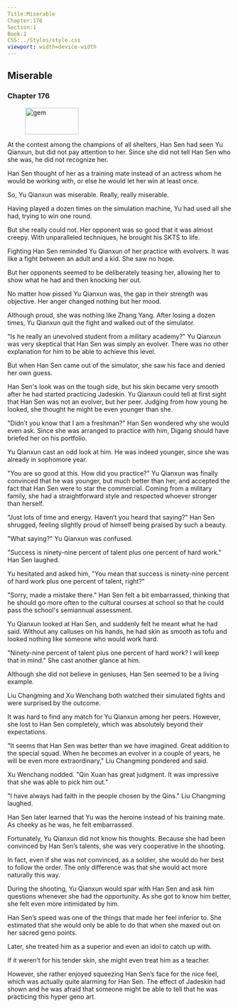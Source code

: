 ```yaml
---
Title:Miserable 
Chapter:176 
Section:1 
Book:1 
CSS:../Styles/style.css 
viewport: width=device-width
---
```

  
## Miserable
### Chapter 176
  
<figure>
	<img src="../Images/gem.gif" alt="gem" id="gem" width="120" height="60" />
</figure>
  

  
At the contest among the champions of all shelters, Han Sen had seen Yu Qianxun, but did not pay attention to her. Since she did not tell Han Sen who she was, he did not recognize her.

Han Sen thought of her as a training mate instead of an actress whom he would be working with, or else he would let her win at least once.

So, Yu Qianxun was miserable. Really, really miserable.

Having played a dozen times on the simulation machine, Yu had used all she had, trying to win one round.

But she really could not. Her opponent was so good that it was almost creepy. With unparalleled techniques, he brought his SKTS to life.

Fighting Han Sen reminded Yu Qianxun of her practice with evolvers. It was like a fight between an adult and a kid. She saw no hope.

But her opponents seemed to be deliberately teasing her, allowing her to show what he had and then knocking her out.

No matter how pissed Yu Qianxun was, the gap in their strength was objective. Her anger changed nothing but her mood.

Although proud, she was nothing like Zhang Yang. After losing a dozen times, Yu Qianxun quit the fight and walked out of the simulator.

"Is he really an unevolved student from a military academy?" Yu Qianxun was very skeptical that Han Sen was simply an evolver. There was no other explanation for him to be able to achieve this level.

But when Han Sen came out of the simulator, she saw his face and denied her own guess.

Han Sen's look was on the tough side, but his skin became very smooth after he had started practicing Jadeskin. Yu Qianxun could tell at first sight that Han Sen was not an evolver, but her peer. Judging from how young he looked, she thought he might be even younger than she.

"Didn’t you know that I am a freshman?" Han Sen wondered why she would even ask. Since she was arranged to practice with him, Digang should have briefed her on his portfolio.

Yu Qianxun cast an odd look at him. He was indeed younger, since she was already in sophomore year.

"You are so good at this. How did you practice?" Yu Qianxun was finally convinced that he was younger, but much better than her, and accepted the fact that Han Sen were to star the commercial. Coming from a military family, she had a straightforward style and respected whoever stronger than herself.

"Just lots of time and energy. Haven’t you heard that saying?" Han Sen shrugged, feeling slightly proud of himself being praised by such a beauty.

"What saying?" Yu Qianxun was confused.

"Success is ninety-nine percent of talent plus one percent of hard work." Han Sen laughed.

Yu hesitated and asked him, "You mean that success is ninety-nine percent of hard work plus one percent of talent, right?"

"Sorry, made a mistake there." Han Sen felt a bit embarrassed, thinking that he should go more often to the cultural courses at school so that he could pass the school's semiannual assessment.

Yu Qianxun looked at Han Sen, and suddenly felt he meant what he had said. Without any calluses on his hands, he had skin as smooth as tofu and looked nothing like someone who would work hard.

"Ninety-nine percent of talent plus one percent of hard work? I will keep that in mind." She cast another glance at him.

Although she did not believe in geniuses, Han Sen seemed to be a living example.

Liu Changming and Xu Wenchang both watched their simulated fights and were surprised by the outcome.

It was hard to find any match for Yu Qianxun among her peers. However, she lost to Han Sen completely, which was absolutely beyond their expectations.

"It seems that Han Sen was better than we have imagined. Great addition to the special squad. When he becomes an evolver in a couple of years, he will be even more extraordinary," Liu Changming pondered and said.

Xu Wenchang nodded. "Qin Xuan has great judgment. It was impressive that she was able to pick him out."

"I have always had faith in the people chosen by the Qins." Liu Changming laughed.

Han Sen later learned that Yu was the heroine instead of his training mate. As cheeky as he was, he felt embarrassed.

Fortunately, Yu Qianxun did not know his thoughts. Because she had been convinced by Han Sen’s talents, she was very cooperative in the shooting.

In fact, even if she was not convinced, as a soldier, she would do her best to follow the order. The only difference was that she would act more naturally this way.

During the shooting, Yu Qianxun would spar with Han Sen and ask him questions whenever she had the opportunity. As she got to know him better, she felt even more intimidated by him.

Han Sen’s speed was one of the things that made her feel inferior to. She estimated that she would only be able to do that when she maxed out on her sacred geno points.

Later, she treated him as a superior and even an idol to catch up with.

If it weren’t for his tender skin, she might even treat him as a teacher.

However, she rather enjoyed squeezing Han Sen’s face for the nice feel, which was actually quite alarming for Han Sen. The effect of Jadeskin had shown and he was afraid that someone might be able to tell that he was practicing this hyper geno art.